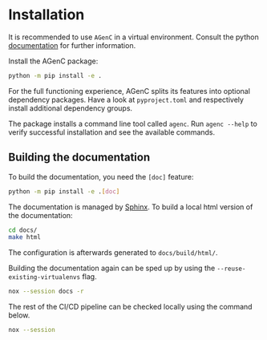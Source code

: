# Installation

It is recommended to use `AGenC` in a virtual environment.
Consult the python [documentation](https://docs.python.org/3/library/venv.html) for further information.

Install the AGenC package:

```bash
python -m pip install -e .
```

For the full functioning experience, AGenC splits its features into optional dependency packages.
Have a look at `pyproject.toml` and respectively install additional dependency groups.

The package installs a command line tool called `agenc`.
Run `agenc --help` to verify successful installation and see the available commands.

## Building the documentation

To build the documentation, you need the `[doc]` feature:

```bash
python -m pip install -e .[doc]
```

The documentation is managed by [Sphinx](https://www.sphinx-doc.org/en/master/).
To build a local html version of the documentation:

```bash
cd docs/
make html
```

The configuration is afterwards generated to `docs/build/html/`.


Building the documentation again can be sped up by using the `--reuse-existing-virtualenvs` flag.
```bash 
nox --session docs -r
```

The rest of the CI/CD pipeline can be checked locally using the command below.
```bash
nox --session
```
